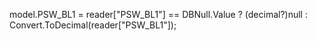 model.PSW_BL1 = reader["PSW_BL1"] == DBNull.Value ? (decimal?)null : Convert.ToDecimal(reader["PSW_BL1"]);
